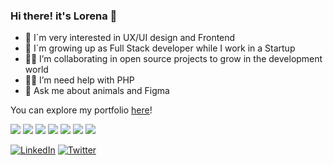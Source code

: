 ### Hi there! it's Lorena 👋

- 🔭 I´m very interested in UX/UI design and Frontend
- 🌱 I´m growing up as Full Stack developer while I work in a Startup
- 👩‍💻 I’m collaborating in open source projects to grow in the development world
- 🤞🏽 I’m need help with PHP
- 💬 Ask me about animals and Figma

You can explore my portfolio [here](https://lorena-criado.notion.site/Lorena-Criado-5e7edd40b76a41d7a20d74c71b61a355)!

![](https://img.shields.io/badge/-HTML-orange) ![](https://img.shields.io/badge/-CSS-blue) ![](https://img.shields.io/badge/-JavaScript-yellow) ![](https://img.shields.io/badge/-Vue.js-success) ![](https://img.shields.io/badge/-PHP-inactive) ![](https://img.shields.io/badge/-Laravel-red) ![](https://img.shields.io/badge/-Symfony-blueviolet)

<a href="https://www.linkedin.com/in/lorena-criado/"><img src="https://img.shields.io/badge/LinkedIn--_.svg?style=social&logo=linkedin" alt="LinkedIn"></a>
<a href="https://twitter.com/lorcrim92"><img src="https://img.shields.io/twitter/follow/lorcrim92?label=Twitter&style=social" alt="Twitter"></a>
